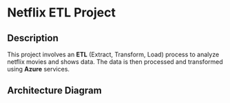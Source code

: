 # Netflix ETL Project

## Description
This project involves an **ETL** (Extract, Transform, Load) process to analyze netflix movies and shows data. 
The data is then processed and transformed using **Azure** services.

## Architecture Diagram

